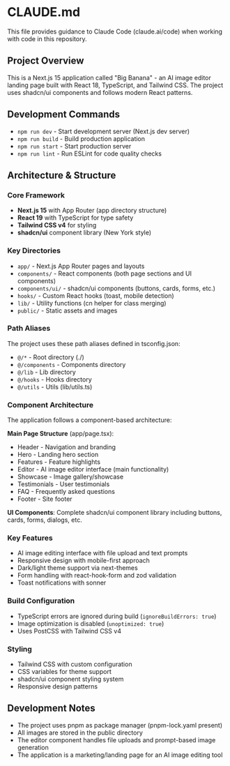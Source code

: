 # CLAUDE.md

This file provides guidance to Claude Code (claude.ai/code) when working with code in this repository.

## Project Overview

This is a Next.js 15 application called "Big Banana" - an AI image editor landing page built with React 18, TypeScript, and Tailwind CSS. The project uses shadcn/ui components and follows modern React patterns.

## Development Commands

- `npm run dev` - Start development server (Next.js dev server)
- `npm run build` - Build production application
- `npm run start` - Start production server
- `npm run lint` - Run ESLint for code quality checks

## Architecture & Structure

### Core Framework
- **Next.js 15** with App Router (app directory structure)
- **React 19** with TypeScript for type safety
- **Tailwind CSS v4** for styling
- **shadcn/ui** component library (New York style)

### Key Directories
- `app/` - Next.js App Router pages and layouts
- `components/` - React components (both page sections and UI components)
- `components/ui/` - shadcn/ui components (buttons, cards, forms, etc.)
- `hooks/` - Custom React hooks (toast, mobile detection)
- `lib/` - Utility functions (cn helper for class merging)
- `public/` - Static assets and images

### Path Aliases
The project uses these path aliases defined in tsconfig.json:
- `@/*` - Root directory (./)
- `@/components` - Components directory
- `@/lib` - Lib directory
- `@/hooks` - Hooks directory
- `@/utils` - Utils (lib/utils.ts)

### Component Architecture
The application follows a component-based architecture:

**Main Page Structure** (app/page.tsx):
- Header - Navigation and branding
- Hero - Landing hero section
- Features - Feature highlights
- Editor - AI image editor interface (main functionality)
- Showcase - Image gallery/showcase
- Testimonials - User testimonials
- FAQ - Frequently asked questions
- Footer - Site footer

**UI Components**: Complete shadcn/ui component library including buttons, cards, forms, dialogs, etc.

### Key Features
- AI image editing interface with file upload and text prompts
- Responsive design with mobile-first approach
- Dark/light theme support via next-themes
- Form handling with react-hook-form and zod validation
- Toast notifications with sonner

### Build Configuration
- TypeScript errors are ignored during build (`ignoreBuildErrors: true`)
- Image optimization is disabled (`unoptimized: true`)
- Uses PostCSS with Tailwind CSS v4

### Styling
- Tailwind CSS with custom configuration
- CSS variables for theme support
- shadcn/ui component styling system
- Responsive design patterns

## Development Notes

- The project uses pnpm as package manager (pnpm-lock.yaml present)
- All images are stored in the public directory
- The editor component handles file uploads and prompt-based image generation
- The application is a marketing/landing page for an AI image editing tool